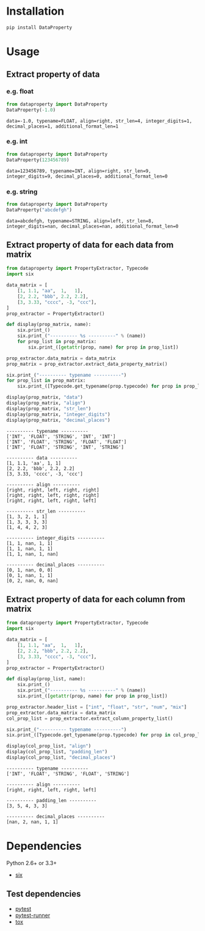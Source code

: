 # Installation
```
pip install DataProperty
```


# Usage
## Extract property of data
### e.g. float
```python
from dataproperty import DataProperty
DataProperty(-1.0)
```

    data=-1.0, typename=FLOAT, align=right, str_len=4, integer_digits=1, decimal_places=1, additional_format_len=1

### e.g. int
```python
from dataproperty import DataProperty
DataProperty(123456789)
```

    data=123456789, typename=INT, align=right, str_len=9, integer_digits=9, decimal_places=0, additional_format_len=0

### e.g. string
```python
from dataproperty import DataProperty
DataProperty("abcdefgh")
```

    data=abcdefgh, typename=STRING, align=left, str_len=8, integer_digits=nan, decimal_places=nan, additional_format_len=0

## Extract property of data for each data from matrix
```python
from dataproperty import PropertyExtractor, Typecode
import six

data_matrix = [
    [1, 1.1, "aa",  1,   1],
    [2, 2.2, "bbb", 2.2, 2.2],
    [3, 3.33, "cccc", -3, "ccc"],
]
prop_extractor = PropertyExtractor()

def display(prop_matrix, name):
    six.print_()
    six.print_("---------- %s ----------" % (name))
    for prop_list in prop_matrix:
        six.print_([getattr(prop, name) for prop in prop_list])

prop_extractor.data_matrix = data_matrix
prop_matrix = prop_extractor.extract_data_property_matrix()

six.print_("---------- typename ----------")
for prop_list in prop_matrix:
    six.print_([Typecode.get_typename(prop.typecode) for prop in prop_list])

display(prop_matrix, "data")
display(prop_matrix, "align")
display(prop_matrix, "str_len")
display(prop_matrix, "integer_digits")
display(prop_matrix, "decimal_places")
```

    ---------- typename ----------
    ['INT', 'FLOAT', 'STRING', 'INT', 'INT']
    ['INT', 'FLOAT', 'STRING', 'FLOAT', 'FLOAT']
    ['INT', 'FLOAT', 'STRING', 'INT', 'STRING']

    ---------- data ----------
    [1, 1.1, 'aa', 1, 1]
    [2, 2.2, 'bbb', 2.2, 2.2]
    [3, 3.33, 'cccc', -3, 'ccc']

    ---------- align ----------
    [right, right, left, right, right]
    [right, right, left, right, right]
    [right, right, left, right, left]

    ---------- str_len ----------
    [1, 3, 2, 1, 1]
    [1, 3, 3, 3, 3]
    [1, 4, 4, 2, 3]

    ---------- integer_digits ----------
    [1, 1, nan, 1, 1]
    [1, 1, nan, 1, 1]
    [1, 1, nan, 1, nan]

    ---------- decimal_places ----------
    [0, 1, nan, 0, 0]
    [0, 1, nan, 1, 1]
    [0, 2, nan, 0, nan]


## Extract property of data for each column from matrix
```python
from dataproperty import PropertyExtractor, Typecode
import six

data_matrix = [
    [1, 1.1, "aa",  1,   1],
    [2, 2.2, "bbb", 2.2, 2.2],
    [3, 3.33, "cccc", -3, "ccc"],
]
prop_extractor = PropertyExtractor()

def display(prop_list, name):
    six.print_()
    six.print_("---------- %s ----------" % (name))
    six.print_([getattr(prop, name) for prop in prop_list])

prop_extractor.header_list = ["int", "float", "str", "num", "mix"]
prop_extractor.data_matrix = data_matrix
col_prop_list = prop_extractor.extract_column_property_list()

six.print_("---------- typename ----------")
six.print_([Typecode.get_typename(prop.typecode) for prop in col_prop_list])

display(col_prop_list, "align")
display(col_prop_list, "padding_len")
display(col_prop_list, "decimal_places")
```

    ---------- typename ----------
    ['INT', 'FLOAT', 'STRING', 'FLOAT', 'STRING']

    ---------- align ----------
    [right, right, left, right, left]

    ---------- padding_len ----------
    [3, 5, 4, 3, 3]

    ---------- decimal_places ----------
    [nan, 2, nan, 1, 1]


# Dependencies
Python 2.6+ or 3.3+

-   [six](https://pypi.python.org/pypi/six/)

## Test dependencies

-   [pytest](https://pypi.python.org/pypi/pytest)
-   [pytest-runner](https://pypi.python.org/pypi/pytest-runner)
-   [tox](https://pypi.python.org/pypi/tox)
